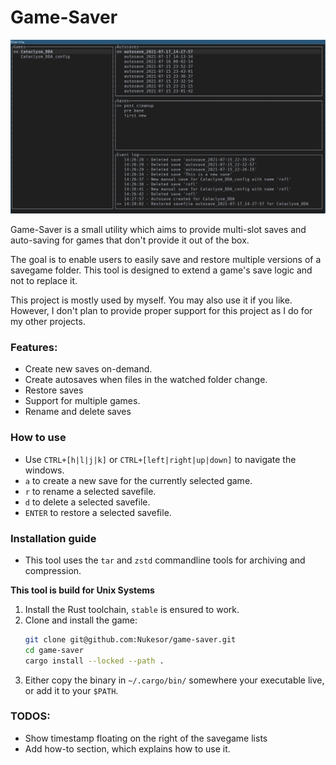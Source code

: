 # Game-Saver

![Alt Text](https://github.com/Nukesor/images/blob/main/game_saver.png?raw=true)

Game-Saver is a small utility which aims to provide multi-slot saves and auto-saving for games that don't provide it out of the box.

The goal is to enable users to easily save and restore multiple versions of a savegame folder.
This tool is designed to extend a game's save logic and not to replace it.

This project is mostly used by myself. You may also use it if you like.
However, I don't plan to provide proper support for this project as I do for my other projects.

### Features:

- Create new saves on-demand.
- Create autosaves when files in the watched folder change.
- Restore saves
- Support for multiple games.
- Rename and delete saves

### How to use

- Use `CTRL+[h|l|j|k]` or `CTRL+[left|right|up|down]` to navigate the windows.
- `a` to create a new save for the currently selected game.
- `r` to rename a selected savefile.
- `d` to delete a selected savefile.
- `ENTER` to restore a selected savefile.

### Installation guide

- This tool uses the `tar` and `zstd` commandline tools for archiving and compression.

**This tool is build for Unix Systems**

1. Install the Rust toolchain, `stable` is ensured to work.
2. Clone and install the game:
   ```sh
   git clone git@github.com:Nukesor/game-saver.git
   cd game-saver
   cargo install --locked --path .
   ```
3. Either copy the binary in `~/.cargo/bin/` somewhere your executable live, or add it to your `$PATH`.

### TODOS:

- Show timestamp floating on the right of the savegame lists
- Add how-to section, which explains how to use it.
